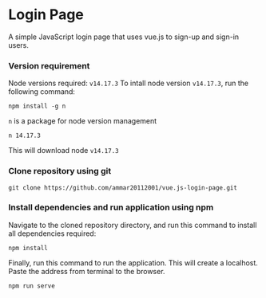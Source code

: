 # Login Page

A simple JavaScript login page that uses vue.js to sign-up and sign-in users.

### Version requirement
Node versions required: `v14.17.3`
To intall node version `v14.17.3`, run the following command:
```
npm install -g n
```
`n` is a package for node version management
```
n 14.17.3
```
This will download node `v14.17.3`

### Clone repository using git
```
git clone https://github.com/ammar20112001/vue.js-login-page.git
```

### Install dependencies and run application using npm
Navigate to the cloned repository directory, and run this command to install all dependencies required:
```
npm install
```
Finally, run this command to run the application. This will create a localhost. Paste the address from terminal to the browser.
```
npm run serve
```

